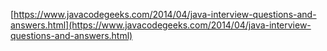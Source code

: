 [https://www.javacodegeeks.com/2014/04/java-interview-questions-and-answers.html](https://www.javacodegeeks.com/2014/04/java-interview-questions-and-answers.html)
